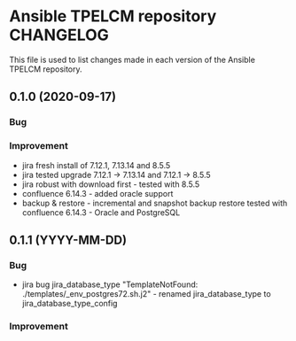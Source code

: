 # Ansible TPELCM repository CHANGELOG

This file is used to list changes made in each version of the Ansible TPELCM repository.

## 0.1.0 (2020-09-17)

### Bug

### Improvement

- jira fresh install of 7.12.1, 7.13.14 and 8.5.5
- jira tested upgrade 7.12.1 → 7.13.14 and 7.12.1 → 8.5.5
- jira robust with download first - tested with 8.5.5
- confluence 6.14.3 - added oracle support
- backup & restore - incremental and snapshot backup restore tested with confluence 6.14.3 - Oracle and PostgreSQL 

## 0.1.1 (YYYY-MM-DD)

### Bug

- jira bug jira_database_type "TemplateNotFound: ./templates/_env_postgres72.sh.j2" - renamed jira_database_type to jira_database_type_config

### Improvement
